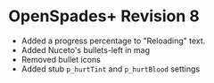 # OpenSpades+ Revision 8
* Added a progress percentage to "Reloading" text.
* Added Nuceto's bullets-left in mag
* Removed bullet icons
* Added stub `p_hurtTint` and `p_hurtBlood` settings
